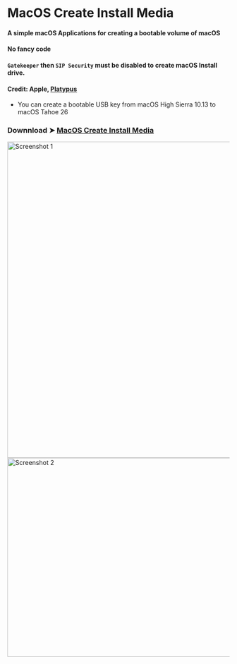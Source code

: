 # MacOS Create Install Media

#### A simple macOS Applications for creating a bootable volume of macOS
#### No fancy code
#### `Gatekeeper` then `SIP Security` must be disabled to create macOS Install drive.
#### Credit: Apple, [Platypus](https://sveinbjorn.org/platypus)
- You can create a bootable USB key from macOS High Sierra 10.13 to macOS Tahoe 26
### Downnload ➤ [MacOS Create Install Media](https://github.com/chris1111/MacOS-Create-Install-Media/raw/refs/heads/main/MacOS%20Create%20Install%20Media.zip)

<img width="730" height="717" alt="Screenshot 1" src="https://github.com/user-attachments/assets/446d1df9-ff17-46be-b123-425a1186cdd0" />

<img width="550" height="451" alt="Screenshot 2" src="https://github.com/user-attachments/assets/8ce82338-21aa-4cf1-bfe1-ee917dc7c46c" />

